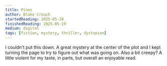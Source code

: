 ```yaml
---
title: Pines
author: Blake Crouch
startedReading: 2025-05-18
finishedReading: 2025-05-19
medium: digital
tags: [fiction, mystery, thriller, dystopian]
---
```


I couldn't put this down. A great mystery at the center of the plot and I kept turning the page to try to figure out what was going on. Also a bit creepy? A little violent for my taste, in parts, but overall an enjoyable read.
